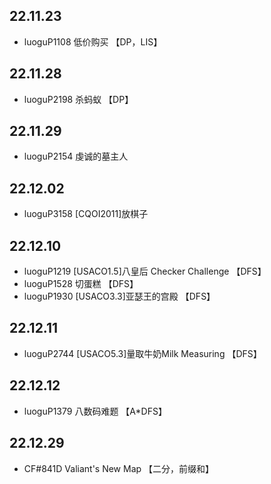 ## 22.11.23
- luoguP1108 低价购买 【DP，LIS】

## 22.11.28
- luoguP2198 杀蚂蚁 【DP】

## 22.11.29
- luoguP2154 虔诚的墓主人

## 22.12.02
- luoguP3158 [CQOI2011]放棋子

## 22.12.10
- luoguP1219 [USACO1.5]八皇后 Checker Challenge 【DFS】
- luoguP1528 切蛋糕 【DFS】
- luoguP1930 [USACO3.3]亚瑟王的宫殿 【DFS】

## 22.12.11

- luoguP2744 [USACO5.3]量取牛奶Milk Measuring   【DFS】

## 22.12.12

- luoguP1379 八数码难题 【A*DFS】

## 22.12.29

- CF#841D Valiant's New Map  【二分，前缀和】
